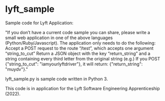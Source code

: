# lyft_sample
Sample code for Lyft Application:

"If you don’t have a current code sample you can share, please write a small web application in one of the above languages (Python/Ruby/Javascript). The application only needs to do the following:
Accept a POST request to the route “/test”, which accepts one argument “string_to_cut”
Return a JSON object with the key “return_string” and a string containing every third letter from the original string
(e.g.) If you POST {"string_to_cut": "iamyourlyftdriver"}, it will return: {"return_string": "muydv"}."

lyft_sample.py is sample code written in Python 3.

This code is in application for the Lyft Software Engineering Apprenticeship (2022).
